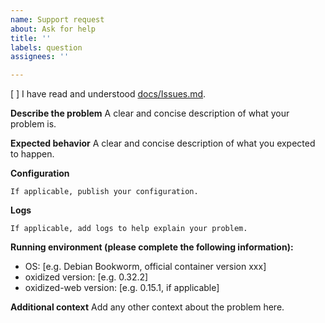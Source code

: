 ```yaml
---
name: Support request
about: Ask for help
title: ''
labels: question
assignees: ''

---
```

[ ] I have read and understood [docs/Issues.md](/docs/Issues.md).

**Describe the problem**
A clear and concise description of what your problem is.

**Expected behavior**
A clear and concise description of what you expected to happen.

**Configuration**
```
If applicable, publish your configuration.
```

**Logs**
```
If applicable, add logs to help explain your problem.
```

**Running environment (please complete the following information):**
 - OS: [e.g. Debian Bookworm, official container version xxx]
 - oxidized version: [e.g. 0.32.2]
 - oxidized-web version: [e.g. 0.15.1, if applicable]

**Additional context**
Add any other context about the problem here.

